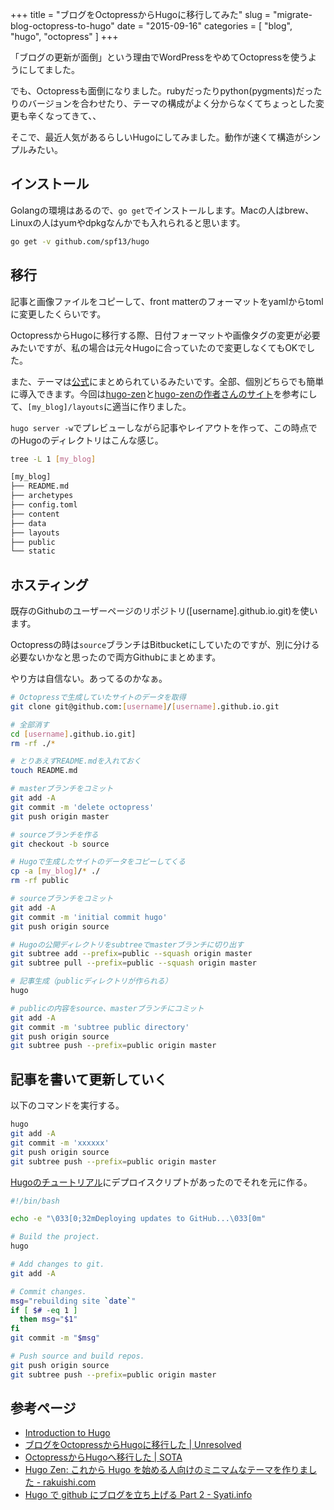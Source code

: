 +++
title = "ブログをOctopressからHugoに移行してみた"
slug = "migrate-blog-octopress-to-hugo"
date = "2015-09-16"
categories = [ "blog", "hugo", "octopress" ]
+++

「ブログの更新が面倒」という理由でWordPressをやめてOctopressを使うようにしてました。

でも、Octopressも面倒になりました。rubyだったりpython(pygments)だったりのバージョンを合わせたり、テーマの構成がよく分からなくてちょっとした変更も辛くなってきて、、

そこで、最近人気があるらしいHugoにしてみました。動作が速くて構造がシンプルみたい。

## インストール

Golangの環境はあるので、`go get`でインストールします。Macの人はbrew、Linuxの人はyumやdpkgなんかでも入れられると思います。

``` bash
go get -v github.com/spf13/hugo
```

## 移行

記事と画像ファイルをコピーして、front matterのフォーマットをyamlからtomlに変更したくらいです。

OctopressからHugoに移行する際、日付フォーマットや画像タグの変更が必要みたいですが、私の場合は元々Hugoに合っていたので変更しなくてもOKでした。

また、テーマは[公式](https://github.com/spf13/hugoThemes/)にまとめられているみたいです。全部、個別どちらでも簡単に導入できます。今回は[hugo-zen](https://github.com/rakuishi/hugo-zen)と[hugo-zenの作者さんのサイト](http://rakuishi.com/)を参考にして、`[my_blog]/layouts`に適当に作りました。

`hugo server -w`でプレビューしながら記事やレイアウトを作って、この時点でのHugoのディレクトリはこんな感じ。

``` bash
tree -L 1 [my_blog]

[my_blog]
├── README.md
├── archetypes
├── config.toml
├── content
├── data
├── layouts
├── public
└── static
```

## ホスティング

既存のGithubのユーザーページのリポジトリ([username].github.io.git)を使います。

Octopressの時は`source`ブランチはBitbucketにしていたのですが、別に分ける必要ないかなと思ったので両方Githubにまとめます。

やり方は自信ない。あってるのかなぁ。

``` bash
# Octopressで生成していたサイトのデータを取得
git clone git@github.com:[username]/[username].github.io.git

# 全部消す
cd [username].github.io.git]
rm -rf ./*

# とりあえずREADME.mdを入れておく
touch README.md

# masterブランチをコミット
git add -A
git commit -m 'delete octopress'
git push origin master

# sourceブランチを作る
git checkout -b source

# Hugoで生成したサイトのデータをコピーしてくる
cp -a [my_blog]/* ./
rm -rf public

# sourceブランチをコミット
git add -A
git commit -m 'initial commit hugo'
git push origin source

# Hugoの公開ディレクトリをsubtreeでmasterブランチに切り出す
git subtree add --prefix=public --squash origin master
git subtree pull --prefix=public --squash origin master

# 記事生成（publicディレクトリが作られる）
hugo

# publicの内容をsource、masterブランチにコミット
git add -A
git commit -m 'subtree public directory'
git push origin source
git subtree push --prefix=public origin master
```

## 記事を書いて更新していく

以下のコマンドを実行する。

``` bash
hugo
git add -A
git commit -m 'xxxxxx'
git push origin source
git subtree push --prefix=public origin master
```

[Hugoのチュートリアル](http://gohugo.io/tutorials/github-pages-blog/)にデプロイスクリプトがあったのでそれを元に作る。

``` bash
#!/bin/bash

echo -e "\033[0;32mDeploying updates to GitHub...\033[0m"

# Build the project.
hugo

# Add changes to git.
git add -A

# Commit changes.
msg="rebuilding site `date`"
if [ $# -eq 1 ]
  then msg="$1"
fi
git commit -m "$msg"

# Push source and build repos.
git push origin source
git subtree push --prefix=public origin master
```

## 参考ページ

- [Introduction to Hugo](https://gohugo.io/overview/introduction/)
- [ブログをOctopressからHugoに移行した | Unresolved](http://yet.unresolved.xyz/blog/2015/01/04/migrate-blog-to-hugo-from-octopress/)
- [OctopressからHugoへ移行した | SOTA](http://deeeet.com/writing/2014/12/25/hugo/)
- [Hugo Zen: これから Hugo を始める人向けのミニマムなテーマを作りました - rakuishi.com](http://rakuishi.com/archives/hugo-zen/)
- [Hugo で github にブログを立ち上げる Part 2 - Syati.info](http://blog.syati.info/post/create_hugo_2/)
